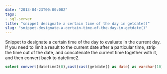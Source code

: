 ```yaml
---
date: "2013-04-23T00:00:00Z"
tags:
- sql-server
title: "snippet designate a certain time of the day in getdate()"
slug: "snippet-designate-a-certain-time-of-the-day-in-getdate()"
---
```


Snippet to designate a certain time of the day to evaluate in the current day. If you need to limit a result to the current date after a particular time, strip the time out of the date, and concatenate the current time together with it, and then convert back to datetime2.

```sql
select convert(datetime2(0),cast(cast(getdate() as date) as varchar(10)) + ' 09:00 ')
```
